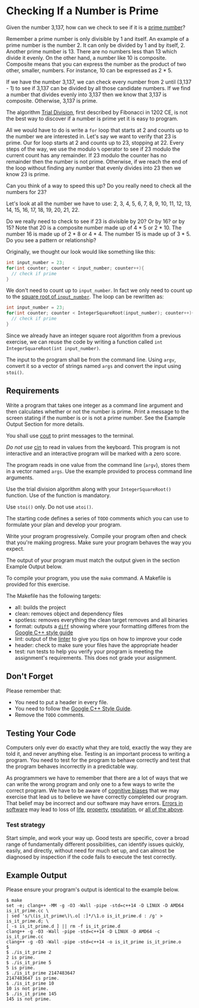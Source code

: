 
# Checking If a Number is Prime

Given the number 3,137, how can we check to see if it is a [prime number](https://en.wikipedia.org/wiki/Prime_number)?

Remember a prime number is only divisible by 1 and itself. An example of a prime number is the number 2. It can only be divided by 1 and by itself, 2. Another prime number is 13. There are no numbers less than 13 which divide it evenly. On the other hand, a number like 10 is composite. Composite means that you can express the number as the product of two other, smaller, numbers. For instance, 10 can be expressed as 2 * 5.

If we have the number 3,137, we can check every number from 2 until (3,137 - 1) to see if 3,137 can be divided by all those candidate numbers. If we find a number that divides evenly into 3,137 then we know that 3,137 is composite. Otherwise, 3,137 is prime.

The algorithm [Trial Division](https://en.wikipedia.org/wiki/Trial_division), first described by Fibonacci in 1202 CE, is not the best way to discover if a number is prime yet it is easy to program.

All we would have to do is write a `for` loop that starts at 2 and counts up to the number we are interested in. Let's say we want to verify that 23 is prime. Our for loop starts at 2 and counts up to 23, stopping at 22. Every steps of the way, we use the modulo `%` operator to see if 23 modulo the current count has any remainder. If 23 modulo the counter has no remainder then the number is not prime. Otherwise, if we reach the end of the loop without finding any number that evenly divides into 23 then we know 23 is prime.

Can you think of a way to speed this up? Do you really need to check all the numbers for 23?

Let's look at all the number we have to use: 2, 3, 4, 5, 6, 7, 8, 9, 10, 11, 12, 13, 14, 15, 16, 17, 18, 19, 20, 21, 22.

Do we really need to check to see if 23 is divisible by 20? Or by 16? or by 15? Note that 20 is a composite number made up of 4 * 5 or 2 * 10. The number 16 is made up of 2 * 8 or 4 * 4. The number 15 is made up of 3 * 5. Do you see a pattern or relationship?

Originally, we thought our look would like something like this:

```c++
int input_number = 23;
for(int counter; counter < input_number; counter++){
  // check if prime
}
```

We don't need to count up to `input_number`. In fact we only need to count up to the [square root of `input_number`](https://en.wikipedia.org/wiki/Trial_division#Method). The loop can be rewritten as:

```c++
int input_number = 23;
for(int counter; counter < IntegerSquareRoot(input_number); counter++){
  // check if prime
}
```

Since we already have an integer square root algorithm from a previous exercise, we can reuse the code by writing a function called `int IntegerSquareRoot(int input_number)`.

The input to the program shall be from the command line. Using `argv`, convert it so a vector of strings named `args` and convert the input using `stoi()`.

## Requirements

Write a program that takes one integer as a command line argument and then calculates whether or not the number is prime. Print a message to the screen stating if the number is or is not a prime number. See the Example Output Section for more details.

You shall use [cout](https://en.cppreference.com/w/cpp/io/cout) to print messages to the terminal.

_Do not use_ [cin](https://en.cppreference.com/w/cpp/io/cin) to read in values from the keyboard. This program is not interactive and an interactive program will be marked with a zero score.

The program reads in one value from the command line (`argv`), stores them in a vector named `args`. Use the example provided to process command line arguments.

Use the trial division algorithm along with your `IntegerSquareRoot()` function. Use of the function is mandatory.

Use `stoi()` only. Do not use `atoi()`.

The starting code defines a series of `TODO` comments which you can use to formulate your plan and develop your program.

Write your program progressively. Compile your program often and check that you're making progress. Make sure your program behaves the way you expect.

The output of your program must match the output given in the section Example Output below.

To compile your program, you use the `make` command. A Makefile is provided for this exercise.

The Makefile has the following targets:

* all: builds the project
* clean: removes object and dependency files
* spotless: removes everything the clean target removes and all binaries
* format: outputs a [`diff`](https://en.wikipedia.org/wiki/Diff) showing where your formatting differes from the [Google C++ style guide](https://google.github.io/styleguide/cppguide.html)
* lint: output of the [linter](https://en.wikipedia.org/wiki/Lint_(software)) to give you tips on how to improve your code
* header: check to make sure your files have the appropriate header
* test: run tests to help you verify your program is meeting the assignment's requirements. This does not grade your assignment.

## Don't Forget

Please remember that:

- You need to put a header in every file.
- You need to follow the [Google C++ Style Guide](https://google.github.io/styleguide/cppguide.html).
- Remove the `TODO` comments.

## Testing Your Code

Computers only ever do exactly what they are told, exactly the way they are told it, and never anything else. Testing is an important process to writing a program. You need to test for the program to behave correctly and test that the program behaves incorrectly in a predictable way.

As programmers we have to remember that there are a lot of ways that we can write the wrong program and only one to a few ways to write the correct program. We have to be aware of [cognitive biases](https://en.wikipedia.org/wiki/List_of_cognitive_biases) that we may exercise that lead us to believe we have correctly completed our program. That belief may be incorrect and our software may have errors. [Errors in software](https://www.wired.com/2005/11/historys-worst-software-bugs/) may lead to loss of [life](https://www.nytimes.com/2019/03/14/business/boeing-737-software-update.html), [property](https://en.wikipedia.org/wiki/Mariner_1), [reputation](https://en.wikipedia.org/wiki/Pentium_FDIV_bug), or [all of the above](https://en.wikipedia.org/wiki/2009%E2%80%9311_Toyota_vehicle_recalls).

### Test strategy

Start simple, and work your way up. Good tests are specific, cover a broad range of fundamentally different possibilities, can identify issues quickly, easily, and directly, without need for much set up, and can almost be diagnosed by inspection if the code fails to execute the test correctly.

## Example Output

Please ensure your program's output is identical to the example below.

```
$ make
set -e; clang++ -MM -g -O3 -Wall -pipe -std=c++14 -D LINUX -D AMD64 is_it_prime.cc \
| sed 's/\(is_it_prime\)\.o[ :]*/\1.o is_it_prime.d : /g' > is_it_prime.d; \
[ -s is_it_prime.d ] || rm -f is_it_prime.d
clang++ -g -O3 -Wall -pipe -std=c++14 -D LINUX -D AMD64 -c is_it_prime.cc
clang++ -g -O3 -Wall -pipe -std=c++14 -o is_it_prime is_it_prime.o 
$ 
$ ./is_it_prime 2
2 is prime.
$ ./is_it_prime 5
5 is prime.
$ ./is_it_prime 2147483647
2147483647 is prime.
$ ./is_it_prime 10
10 is not prime.
$ ./is_it_prime 145
145 is not prime.
```

